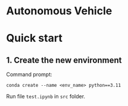 # Autonomous Vehicle
# Quick start

## 1. Create the new environment
Command prompt:

`conda create --name <env_name> python==3.11`

Run file `test.ipynb` in `src` folder. 
